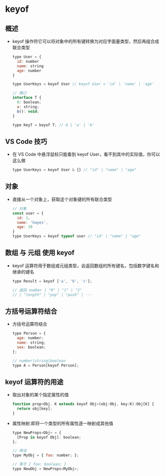 # keyof

## 概述

+ keyof 操作符它可以将对象中的所有键转换为对应字面量类型，然后再组合成联合类型

  ```js
  type User = {
    id: number
    name: string
    age: number
  }

  type UserKeys = keyof User // keyof User = 'id' | 'name' | 'age'
  ```

  ```js
  // 接口
  interface T {
    0: boolean;
    a: string;
    b(): void;
  }

  type KeyT = keyof T; // 0 | 'a' | 'b'
  ```

## VS Code 技巧

+ 在 VS Code 中悬浮鼠标只能看到 keyof User，看不到其中的实际值，你可以这么做

  ```js
  type UserKeys = keyof User & {} // "id" | "name" | "age"
  ```

## 对象

+ 直接从一个对象上，获取这个对象键的所有联合类型

  ```js
  // 对象
  const user = {
    id: 1,
    name: 'hayes',
    age: 19
  }
  type UserKeys = keyof typeof user // "id" | "name" | "age"
  ```

## 数组 与 元组 使用 keyof

+ keyof 运算符用于数组或元组类型，会返回数组的所有键名，包括数字键名和继承的键名

  ```js
  type Result = keyof ['a', 'b', 'c'];

  // 返回 number | "0" | "1" | "2"
  // | "length" | "pop" | "push" | ···
  ```

## 方括号运算符结合

+ 方括号运算符结合

  ```js
  type Person = {
    age: number;
    name: string;
    sex: boolean;
  };

  // number|string|boolean
  type A = Person[keyof Person];
  ```

## keyof 运算符的用途

+ 取出对象的某个指定属性的值

  ```js
  function prop<Obj, K extends keyof Obj>(obj:Obj, key:K):Obj[K] {
    return obj[key];
  }
  ```

+ 属性映射:即将一个类型的所有属性逐一映射成其他值

  ```js
  type NewProps<Obj> = {
    [Prop in keyof Obj]: boolean;
  };

  // 用法
  type MyObj = { foo: number; };

  // 等于 { foo: boolean; }
  type NewObj = NewProps<MyObj>;
  ```
